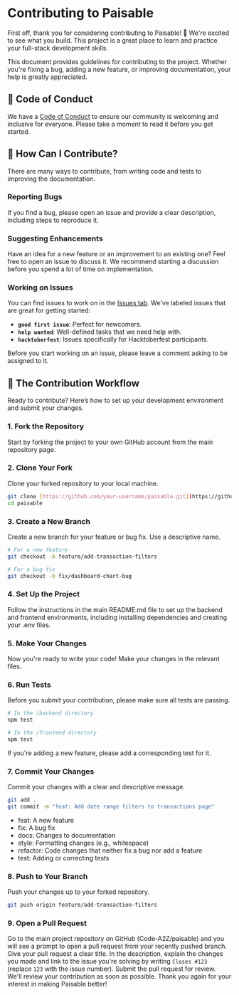 # Contributing to Paisable

First off, thank you for considering contributing to Paisable! 🎉 We're excited to see what you build. This project is a great place to learn and practice your full-stack development skills.

This document provides guidelines for contributing to the project. Whether you're fixing a bug, adding a new feature, or improving documentation, your help is greatly appreciated.

## 🤝 Code of Conduct
We have a [Code of Conduct](CODE_OF_CONDUCT.md) to ensure our community is welcoming and inclusive for everyone. Please take a moment to read it before you get started.

## 🤔 How Can I Contribute?
There are many ways to contribute, from writing code and tests to improving the documentation.

### Reporting Bugs
If you find a bug, please open an issue and provide a clear description, including steps to reproduce it.

### Suggesting Enhancements
Have an idea for a new feature or an improvement to an existing one? Feel free to open an issue to discuss it. We recommend starting a discussion before you spend a lot of time on implementation.

### Working on Issues
You can find issues to work on in the [Issues tab](https://github.com/Code-A2Z/paisable/issues). We've labeled issues that are great for getting started:
* **`good first issue`**: Perfect for newcomers.
* **`help wanted`**: Well-defined tasks that we need help with.
* **`hacktoberfest`**: Issues specifically for Hacktoberfest participants.

Before you start working on an issue, please leave a comment asking to be assigned to it.

## 🚀 The Contribution Workflow
Ready to contribute? Here’s how to set up your development environment and submit your changes.

### 1. Fork the Repository
Start by forking the project to your own GitHub account from the main repository page.

### 2. Clone Your Fork
Clone your forked repository to your local machine.
```bash
git clone [https://github.com/your-username/paisable.git](https://github.com/your-username/paisable.git)
cd paisable
```

### 3. Create a New Branch
Create a new branch for your feature or bug fix. Use a descriptive name.
```bash
# For a new feature
git checkout -b feature/add-transaction-filters

# For a bug fix
git checkout -b fix/dashboard-chart-bug
```

### 4. Set Up the Project
Follow the instructions in the main README.md file to set up the backend and frontend environments, including installing dependencies and creating your .env files.

### 5. Make Your Changes
Now you're ready to write your code! Make your changes in the relevant files.

### 6. Run Tests
Before you submit your contribution, please make sure all tests are passing.
```bash
# In the /backend directory
npm test

# In the /frontend directory
npm test
```
If you're adding a new feature, please add a corresponding test for it.

### 7. Commit Your Changes
Commit your changes with a clear and descriptive message.
```bash
git add .
git commit -m "feat: Add date range filters to transactions page"
```

- feat: A new feature
- fix: A bug fix
- docs: Changes to documentation
- style: Formatting changes (e.g., whitespace)
- refactor: Code changes that neither fix a bug nor add a feature
- test: Adding or correcting tests

### 8. Push to Your Branch
Push your changes up to your forked repository.
```bash
git push origin feature/add-transaction-filters
```

### 9. Open a Pull Request
Go to the main project repository on GitHub (Code-A2Z/paisable) and you will see a prompt to open a pull request from your recently pushed branch.
Give your pull request a clear title.
In the description, explain the changes you made and link to the issue you're solving by writing ```Closes #123``` (replace ```123``` with the issue number).
Submit the pull request for review.
We'll review your contribution as soon as possible. Thank you again for your interest in making Paisable better!
